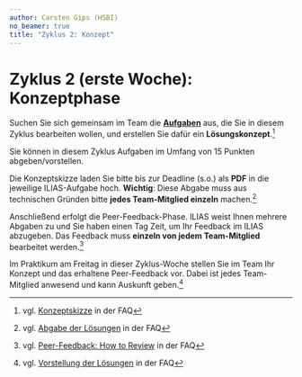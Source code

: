 ```yaml
---
author: Carsten Gips (HSBI)
no_beamer: true
title: "Zyklus 2: Konzept"
---
```


# Zyklus 2 (erste Woche): Konzeptphase

Suchen Sie sich gemeinsam im Team die [**Aufgaben**](assignments.md) aus, die Sie in
diesem Zyklus bearbeiten wollen, und erstellen Sie dafür ein **Lösungskonzept**.[^1]

Sie können in diesem Zyklus Aufgaben im Umfang von 15 Punkten abgeben/vorstellen.

Die Konzeptskizze laden Sie bitte bis zur Deadline (s.o.) als **PDF** in die
jeweilige ILIAS-Aufgabe hoch. **Wichtig**: Diese Abgabe muss aus technischen Gründen
bitte **jedes Team-Mitglied einzeln** machen.[^2]

Anschließend erfolgt die Peer-Feedback-Phase. ILIAS weist Ihnen mehrere Abgaben zu
und Sie haben einen Tag Zeit, um Ihr Feedback im ILIAS abzugeben. Das Feedback muss
**einzeln von jedem Team-Mitglied** bearbeitet werden.[^3]

Im Praktikum am Freitag in dieser Zyklus-Woche stellen Sie im Team Ihr Konzept und
das erhaltene Peer-Feedback vor. Dabei ist jedes Team-Mitglied anwesend und kann
Auskunft geben.[^4]

[^1]: vgl.
    [Konzeptskizze](https://github.com/Programmiermethoden-CampusMinden/PM-Lecture/discussions/11)
    in der FAQ

[^2]: vgl. [Abgabe der
    Lösungen](https://github.com/Programmiermethoden-CampusMinden/PM-Lecture/discussions/15)
    in der FAQ

[^3]: vgl. [Peer-Feedback: How to
    Review](https://github.com/Programmiermethoden-CampusMinden/PM-Lecture/discussions/16)
    in der FAQ

[^4]: vgl. [Vorstellung der
    Lösungen](https://github.com/Programmiermethoden-CampusMinden/PM-Lecture/discussions/17)
    in der FAQ

